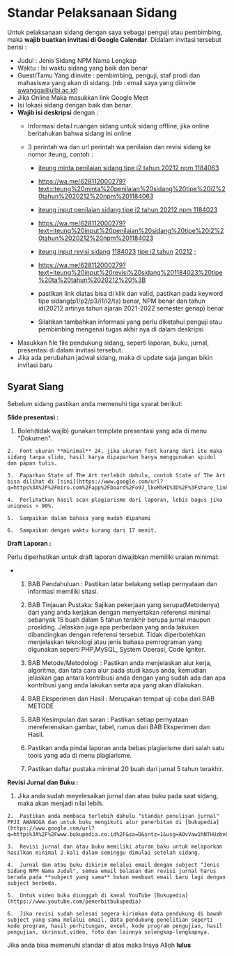 # Standar Pelaksanaan Sidang
Untuk pelaksanaan sidang dengan saya sebagai penguji atau pembimbing, maka **wajib buatkan invitasi di Google Calendar**. Didalam invitasi tersebut berisi :

-   Judul : Jenis Sidang NPM Nama Lengkap
-   Waktu : Isi waktu sidang yang baik dan benar
-   Guest/Tamu Yang diinvite : pembimbing, penguji, staf prodi dan mahasiswa yang akan di sidang. (nb : email saya yang diinvite awangga@ulbi.ac.id)
-   Jika Online Maka masukkan link Google Meet
-   Isi lokasi sidang dengan baik dan benar.
-   **Wajib isi deskripsi** dengan :
	* Informasi detail ruangan sidang untuk sidang offline, jika online beritahukan bahwa sidang ini online
        
    *  3 perintah wa dan url perintah wa penilaian dan revisi sidang ke nomor iteung, contoh :
        

		 * [iteung minta penilaian sidang tipe i2 tahun 20212 npm 1184063](https://www.google.com/url?q=https%3A%2F%2Fwa.me%2F628112000279%3Ftext%3Diteung%2520minta%2520penilaian%2520sidang%2520tipe%2520i2%2520tahun%252020212%2520npm%25201184063&sa=D&sntz=1&usg=AOvVaw36uT8NdwRiwZO6rtgjnsSR)

		* https://wa.me/628112000279?text=iteung%20minta%20penilaian%20sidang%20tipe%20i2%20tahun%2020212%20npm%201184063

		* [iteung input penilaian sidang tipe i2 tahun 20212 npm 1184023](https://www.google.com/url?q=https%3A%2F%2Fwa.me%2F628112000279%3Ftext%3Diteung%2520input%2520penilaian%2520sidang%2520tipe%2520i2%2520tahun%252020212%2520npm%25201184023&sa=D&sntz=1&usg=AOvVaw33M69BmGMc2pW3VC4uBV2B)

		* https://wa.me/628112000279?text=iteung%20input%20penilaian%20sidang%20tipe%20i2%20tahun%2020212%20npm%201184023

		* [iteung input revisi sidang](https://www.google.com/url?q=https%3A%2F%2Fwa.me%2F628112000279%3Ftext%3Diteung%2520input%2520revisi%2520sidang%25201184023%2520tipe%2520ta%2520tahun%252020212%2520%253B&sa=D&sntz=1&usg=AOvVaw1xupQ_KQcwVffHGHUnfjw1) [1184023](https://www.google.com/url?q=https%3A%2F%2Fwa.me%2F628112000279%3Ftext%3Diteung%2520input%2520revisi%2520sidang%25201184023%2520tipe%2520ta%2520tahun%252020212%2520%253B&sa=D&sntz=1&usg=AOvVaw1xupQ_KQcwVffHGHUnfjw1) [tipe i2 tahun](https://www.google.com/url?q=https%3A%2F%2Fwa.me%2F628112000279%3Ftext%3Diteung%2520input%2520revisi%2520sidang%25201184023%2520tipe%2520ta%2520tahun%252020212%2520%253B&sa=D&sntz=1&usg=AOvVaw1xupQ_KQcwVffHGHUnfjw1) [20212](https://www.google.com/url?q=https%3A%2F%2Fwa.me%2F628112000279%3Ftext%3Diteung%2520input%2520revisi%2520sidang%25201184023%2520tipe%2520ta%2520tahun%252020212%2520%253B&sa=D&sntz=1&usg=AOvVaw1xupQ_KQcwVffHGHUnfjw1) [;](https://www.google.com/url?q=https%3A%2F%2Fwa.me%2F628112000279%3Ftext%3Diteung%2520input%2520revisi%2520sidang%25201184023%2520tipe%2520ta%2520tahun%252020212%2520%253B&sa=D&sntz=1&usg=AOvVaw1xupQ_KQcwVffHGHUnfjw1)

		* https://wa.me/628112000279?text=iteung%20input%20revisi%20sidang%201184023%20tipe%20ta%20tahun%2020212%20%3B

		* pastikan link diatas bisa di klik dan valid, pastikan pada keyword tipe sidang(p1/p2/p3/i1/i2/ta) benar, NPM benar dan tahun id(20212 artinya tahun ajaran 2021-2022 semester genap) benar
        
		 *  Silahkan tambahkan informasi yang perlu diketahui penguji atau pembimbing mengenai tugas akhir nya di dalam deskripsi
-   Masukkan file file pendukung sidang, seperti laporan, buku, jurnal, presentasi di dalam invitasi tersebut.
-   Jika ada perubahan jadwal sidang, maka di update saja jangan bikin invitasi baru
## Syarat Siang

Sebelum sidang pastikan anda memenuhi tiga syarat berikut:

**Slide presentasi :**

  1.  Boleh(tidak wajib) gunakan template presentasi yang ada di menu "Dokumen".
        
    2.  Font ukuran **minimal** 24, jika ukuran font kurang dari itu maka sidang tanpa slide, hasil karya dipaparkan hanya menggunakan spidol dan papan tulis.
        
    3.  Paparkan State of The Art terlebih dahulu, contoh State of The Art bisa dilihat di [sini](https://www.google.com/url?q=https%3A%2F%2Fmiro.com%2Fapp%2Fboard%2Fo9J_lkoMSHI%3D%2F%3Fshare_link_id%3D907177506459&sa=D&sntz=1&usg=AOvVaw00N6kXmx6iXQnUku_C6Jf7).
        
    4.  Perlihatkan hasil scan plagiarisme dari laporan, lebis bagus jika uniqness > 90%.
        
    5.  Sampaikan dalam bahasa yang mudah dipahami
        
    6.  Sampaikan dengan waktu kurang dari 17 menit.

**Draft Laporan :**

Perlu diperhatikan untuk draft laporan diwajibkan memiliki uraian minimal:

-   1.  BAB Pendahuluan : Pastikan latar belakang setiap pernyataan dan informasi memiliki sitasi.
        
    2.  BAB Tinjauan Pustaka: Sajikan pekerjaan yang serupa(Metodenya) dari yang anda kerjakan dengan menyertakan referensi minimal sebanyak 15 buah dalam 5 tahun terakhir berupa jurnal maupun prosiding. Jelaskan juga apa perbedaan yang anda lakukan dibandingkan dengan referensi tersebut. Tidak diperbolehkan menjelaskan teknologi atau jenis bahasa pemrograman yang digunakan seperti PHP,MySQL, System Operasi, Code Igniter.
        
    3.  BAB Metode/Metodologi : Pastikan anda menjelaskan alur kerja, algoritma, dan tata cara alur pada studi kasus anda, kemudian jelaskan gap antara kontribusi anda dengan yang sudah ada dan apa kontribusi yang anda lakukan serta apa yang akan dilakukan.
        
    4.  BAB Eksperimen dan Hasil : Merupakan tempat uji coba dari BAB METODE
        
    5.  BAB Kesimpulan dan saran : Pastikan setiap pernyataan mereferensikan gambar, tabel, rumus dari BAB Eksperimen dan Hasil.
        
    6.  Pastikan anda pindai laporan anda bebas plagiarisme dari salah satu tools yang ada di menu plagiarisme.
        
    7.  Pastikan daftar pustaka minimal 20 buah dari jurnal 5 tahun terakhir.
        

**Revisi Jurnal dan Buku :**

  1.  Jika anda sudah meyelesaikan jurnal dan atau buku pada saat sidang, maka akan menjadi nilai lebih.
        
    2.  Pastikan anda membaca terlebih dahulu "standar penulisan jurnal" PPJI AWANGGA dan untuk buku mengikuti alur penerbitan di [bukupedia](https://www.google.com/url?q=https%3A%2F%2Fwww.bukupedia.co.id%2F&sa=D&sntz=1&usg=AOvVaw1hNTHUzbvBXWtWPYFAdte0).
        
    3.  Revisi jurnal dan atau buku memiliki aturan baku untuk melaporkan hasilkan minimal 2 kali dalam seminggu dimulai setelah sidang.
        
    4.  Jurnal dan atau buku dikirim melalui email dengan subject "Jenis Sidang NPM Nama Judul", semua email balasan dan revisi jurnal harus berada pada **subject yang sama** bukan membuat email baru lagi dengan subject berbeda.
        
    5.  Untuk video buku diunggah di kanal YouTube [Bukupedia](https://www.youtube.com/penerbitbukupedia)
        
    6.  Jika revisi sudah selesai segera kirimkan data pendukung di bawah subject yang sama melalui email. Data pendukung penelitian seperti kode program, hasil perhitungan, excel, kode program pengujian, hasil pengujian, skrinsut,video, foto dan lainnya selengkap-lengkapnya.
 
Jika anda bisa memenuhi standar di atas maka Insya Alloh  **lulus**